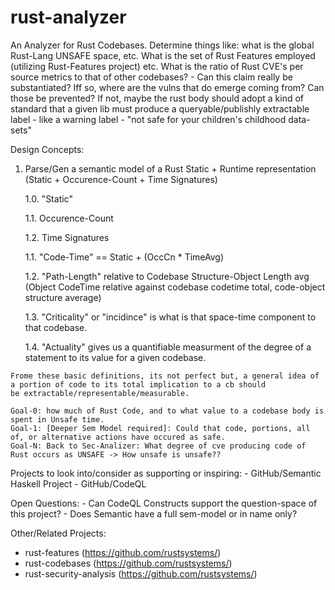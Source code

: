 # rust-analyzer
An Analyzer for Rust Codebases. Determine things like:
   what is the global Rust-Lang UNSAFE space, etc. 
   What is the set of Rust Features employed (utilizing Rust-Features project) etc.
   What is the ratio of Rust CVE's per source metrics to that of other codebases? 
      - Can this claim really be substantiated? 
        Iff so, where are the vulns that do emerge coming from? Can those be prevented? 
        If not, maybe the rust body should adopt a kind of standard that a given lib must 
        produce a queryable/publishly extractable label - 
        like a warning label - "not safe for your children's childhood data-sets"
   
   
   Design Concepts:

   1. Parse/Gen a semantic model of a Rust Static + Runtime representation (Static + Occurence-Count + Time Signatures)

      1.0. "Static"
   
      1.1. Occurence-Count
   
      1.2. Time Signatures
   
      1.1. "Code-Time" == Static  + (OccCn * TimeAvg)
   
      1.2. "Path-Length" relative to Codebase Structure-Object Length 
            avg (Object CodeTime relative against codebase codetime total, code-object structure average) 
   
      1.3. "Criticality" or "incidince" is what is that space-time component to that codebase. 
   
      1.4. "Actuality" gives us a quantifiable measurment of the degree of a statement to its value for a given codebase. 

    Frome these basic definitions, its not perfect but, a general idea of a portion of code to its total implication to a cb should 
    be extractable/representable/measurable. 
    
    Goal-0: how much of Rust Code, and to what value to a codebase body is spent in Unsafe time. 
    Goal-1: [Deeper Sem Model required]: Could that code, portions, all of, or alternative actions have occured as safe. 
    Goal-N: Back to Sec-Analizer: What degree of cve producing code of Rust occurs as UNSAFE -> How unsafe is unsafe?? 

   Projects to look into/consider as supporting or inspiring:
      - GitHub/Semantic Haskell Project
      - GitHub/CodeQL


   Open Questions:
      - Can CodeQL Constructs support the question-space of this project?
      - Does Semantic have a full sem-model or in name only? 


Other/Related Projects:
   - rust-features (https://github.com/rustsystems/)
   - rust-codebases (https://github.com/rustsystems/)
   - rust-security-analysis (https://github.com/rustsystems/)
